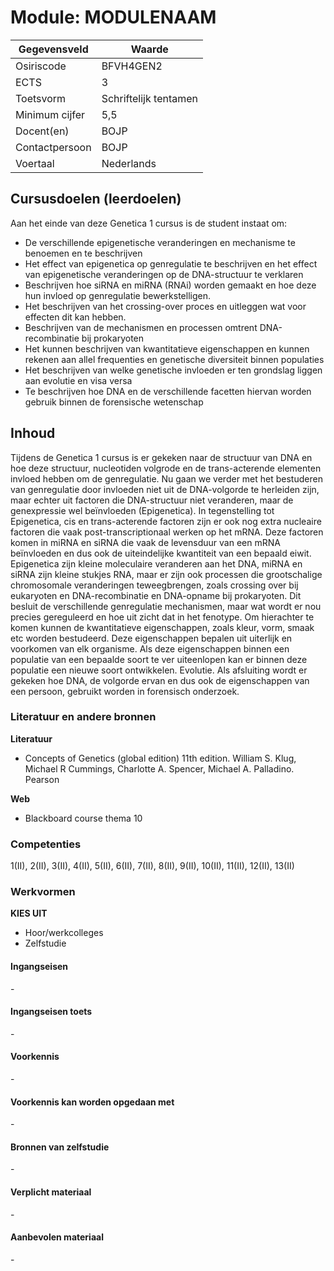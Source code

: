 # Module: __MODULENAAM__

| Gegevensveld  | Waarde |
| ------------- | ------------- |
| Osiriscode  | BFVH4GEN2 |
| ECTS  | 3 |
| Toetsvorm  | Schriftelijk tentamen |
| Minimum cijfer  | 5,5 |
| Docent(en)  | BOJP |
| Contactpersoon  | BOJP |
| Voertaal  | Nederlands |

## Cursusdoelen (leerdoelen)

Aan het einde van deze Genetica 1 cursus is de student instaat om:
- De verschillende epigenetische veranderingen en mechanisme te benoemen en te beschrijven
- Het effect van epigenetica op genregulatie te beschrijven en het effect van epigenetische veranderingen op de DNA-structuur te verklaren
- Beschrijven hoe siRNA en miRNA (RNAi) worden gemaakt en hoe deze hun invloed op genregulatie bewerkstelligen.
- Het beschrijven van het crossing-over proces en uitleggen wat voor effecten dit kan hebben.
- Beschrijven van de mechanismen en processen omtrent DNA-recombinatie bij prokaryoten
- Het kunnen beschrijven van kwantitatieve eigenschappen en kunnen rekenen aan allel frequenties en genetische diversiteit binnen populaties
- Het beschrijven van welke genetische invloeden er ten grondslag liggen aan evolutie en visa versa
- Te beschrijven hoe DNA en de verschillende facetten hiervan worden gebruik binnen de forensische wetenschap


## Inhoud

Tijdens de Genetica 1 cursus is er gekeken naar de structuur van DNA en hoe deze structuur, nucleotiden volgrode en de trans-acterende elementen invloed hebben om de genregulatie. Nu gaan we verder met het bestuderen van genregulatie door invloeden niet uit de DNA-volgorde te herleiden zijn, maar echter uit factoren die DNA-structuur niet veranderen, maar de genexpressie wel beïnvloeden (Epigenetica). In tegenstelling tot Epigenetica, cis en trans-acterende factoren zijn er ook nog extra nucleaire factoren die vaak post-transcriptionaal werken op het mRNA. Deze factoren komen in miRNA en siRNA die vaak de levensduur van een mRNA beïnvloeden en dus ook de uiteindelijke kwantiteit van een bepaald eiwit. Epigenetica zijn kleine moleculaire veranderen aan het DNA, miRNA en siRNA zijn kleine stukjes RNA, maar er zijn ook processen die grootschalige chromosomale veranderingen teweegbrengen, zoals crossing over bij eukaryoten en DNA-recombinatie en DNA-opname bij prokaryoten. Dit besluit de verschillende genregulatie mechanismen, maar wat wordt er nou precies gereguleerd en hoe uit zicht dat in het fenotype. Om hierachter te komen kunnen de kwantitatieve eigenschappen, zoals kleur, vorm, smaak etc worden bestudeerd. Deze eigenschappen bepalen uit uiterlijk en voorkomen van elk organisme. Als deze eigenschappen binnen een populatie van een bepaalde soort te ver uiteenlopen kan er binnen deze populatie een nieuwe soort ontwikkelen. Evolutie. 
Als afsluiting wordt er gekeken hoe DNA, de volgorde ervan en dus ook de eigenschappen van een persoon, gebruikt worden in forensisch onderzoek.


### Literatuur en andere bronnen

**Literatuur**  
- Concepts of Genetics (global edition) 11th edition. William S. Klug, Michael R Cummings, Charlotte A. Spencer, Michael A. Palladino. Pearson

**Web**
- Blackboard course thema 10

### Competenties
1(II), 2(II), 3(II), 4(II), 5(II), 6(II), 7(II), 8(II), 9(II), 10(II), 11(II), 12(II), 13(II)

### Werkvormen  

__KIES UIT__

- Hoor/werkcolleges
- Zelfstudie

#### Ingangseisen 
\- 

#### Ingangseisen toets
\- 

#### Voorkennis
\-

#### Voorkennis kan worden opgedaan met
\-

#### Bronnen van zelfstudie
\-

#### Verplicht materiaal
\-

#### Aanbevolen materiaal
\-

